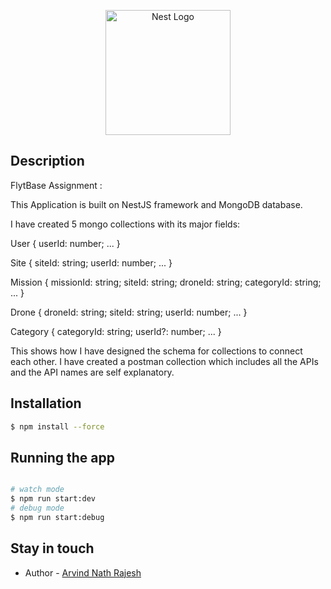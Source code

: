 <p align="center">
  <a href="http://nestjs.com/" target="blank"><img src="https://nestjs.com/img/logo-small.svg" width="200" alt="Nest Logo" /></a>
</p>

[circleci-image]: https://img.shields.io/circleci/build/github/nestjs/nest/master?token=abc123def456
[circleci-url]: https://circleci.com/gh/nestjs/nest

## Description

FlytBase Assignment :

This Application is built on NestJS framework and MongoDB database.

I have created 5 mongo collections with its major fields:

User {
  userId: number;
...
}

Site {
  siteId: string;
  userId: number;
  ...
}

Mission {
  missionId: string;
  siteId: string;
  droneId: string;
  categoryId: string;
  ...
}

Drone {
  droneId: string;
  siteId: string;
  userId: number;
  ...
}

Category {
  categoryId: string;
  userId?: number;
  ...
}

This shows how I have designed the schema for collections to connect each other. 
I have created a postman collection which includes all the APIs and the API names are self explanatory. 


## Installation

```bash
$ npm install --force
```
## Running the app

```bash

# watch mode
$ npm run start:dev
# debug mode
$ npm run start:debug
```

## Stay in touch
- Author - [Arvind Nath Rajesh](https://arvindnathr@gmail.com)
